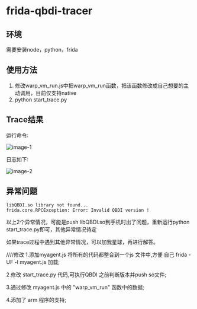# frida-qbdi-tracer

## 环境

需要安装node，python，frida

## 使用方法

1. 修改warp_vm_run.js中把warp_vm_run函数，把该函数修改成自己想要的主动调用，目前仅支持native
2. python start_trace.py

## Trace结果

运行命令:

![image-1](image/image-1.png)


日志如下:

![image-2](image/image-2.png)

## 异常问题

```
libQBDI.so library not found...
frida.core.RPCException: Error: Invalid QBDI version !
```

以上2个异常情况，可能是push libQBDI.so到手机时出了问题，重新运行python start_trace.py即可，其他异常情况待定

如果trace过程中遇到其他异常情况，可以加我星球，再进行解答。



////修改
1.添加myagent.js  将所有的代码都整合到一个js 文件中,方便 自己 frida -UF -l myagent.js 加载;

2.修改 start_trace.py 代码,可执行QBDI 之前判断版本并push so文件;

3.通过修改 myagent.js  中的 "warp_vm_run" 函数中的数据;

4.添加了 arm 程序的支持;

